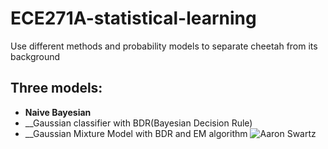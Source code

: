 # ECE271A-statistical-learning
Use different methods and probability models to separate cheetah from its background

## Three models:
- __Naive Bayesian__
- __Gaussian classifier with BDR(Bayesian Decision Rule)
- __Gaussian Mixture Model with BDR and EM algorithm
![Aaron Swartz](https://raw.githubusercontent.com/smshen/MarkdownPhotos/master/Res/test.jpg)
